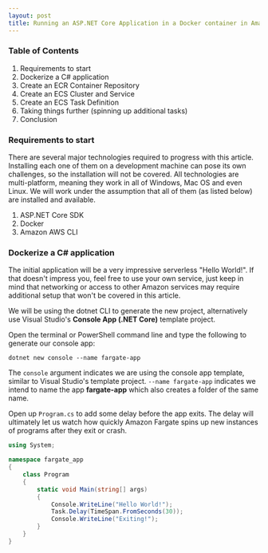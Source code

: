 ```yaml
---
layout: post
title: Running an ASP.NET Core Application in a Docker container in Amazon ECS Fargate
---
```


<link rel="stylesheet" type="text/css" href="/assets/css/coding-article.css">

### Table of Contents

1. Requirements to start
2. Dockerize a C# application
3. Create an ECR Container Repository
4. Create an ECS Cluster and Service
5. Create an ECS Task Definition
6. Taking things further (spinning up additional tasks)
7. Conclusion

### Requirements to start

There are several major technologies required to progress with this article. Installing each one of them on a development machine can pose its own challenges, so the installation will not be covered. All technologies are multi-platform, meaning they work in all of Windows, Mac OS and even Linux. We will work under the assumption that all of them (as listed below) are installed and available.

1. ASP.NET Core SDK
2. Docker
3. Amazon AWS CLI

### Dockerize a C# application

The initial application will be a very impressive serverless "Hello World!". If that doesn't impress you, feel free to use your own service, just keep in mind that networking or access to other Amazon services may require additional setup that won't be covered in this article.

We will be using the dotnet CLI to generate the new project, alternatively use Visual Studio's __Console App (.NET Core)__ template project.

Open the terminal or PowerShell command line and type the following to generate our console app:

```
dotnet new console --name fargate-app
```

The `console` argument indicates we are using the console app template, similar to Visual Studio's template project. `--name fargate-app` indicates we intend to name the app __fargate-app__ which also creates a folder of the same name.

Open up `Program.cs` to add some delay before the app exits. The delay will ultimately let us watch how quickly Amazon Fargate spins up new instances of programs after they exit or crash.

```csharp
using System;

namespace fargate_app
{
    class Program
    {
        static void Main(string[] args)
        {
            Console.WriteLine("Hello World!");
            Task.Delay(TimeSpan.FromSeconds(30));
            Console.WriteLine("Exiting!");
        }
    }
}
```

